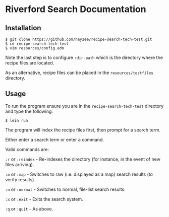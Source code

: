 # Riverford Search Documentation

## Installation

`$ git clone https://github.com/hayzee/recipe-search-tech-test.git` <br />
`$ cd recipe-search-tech-test` <br />
`$ vim resources/config.edn`

Note the last step is to configure `:dir-path` which is the directory where the recipe files are located. <br />

As an alternative, recipe files can be placed in the `resources/testfiles` directory. <br />

## Usage

To run the program ensure you are in the `recipe-search-tech-test` directory and type the following:

`$ lein run`

The program will index the recipe files first, then prompt for a search term.

Either enter a search term or enter a command.

Valid commands are:

`:r` or `:reindex`  - Re-indexes the directory (for instance, in the event of new files arriving).

`:m` or `:map` - Switches to raw (i.e. displayed as a map) search results (to verify results).

`:n` or `:normal` - Switches to normal, file-list search results.

`:x` or `:exit`     - Exits the search system.

`:q` or `:quit`     - As above.


